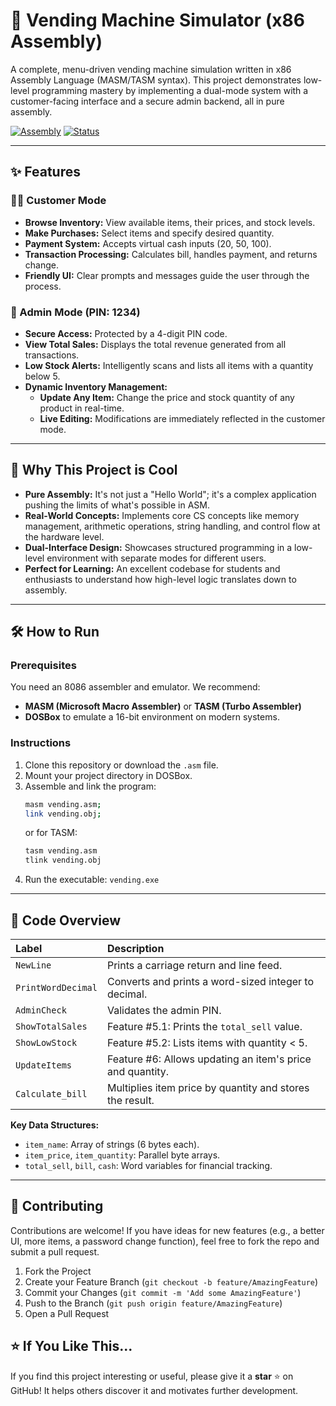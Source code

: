 # 🛒 Vending Machine Simulator (x86 Assembly)

A complete, menu-driven vending machine simulation written in x86 Assembly Language (MASM/TASM syntax). This project demonstrates low-level programming mastery by implementing a dual-mode system with a customer-facing interface and a secure admin backend, all in pure assembly.

[![Assembly](https://img.shields.io/badge/Language-x86%20Assembly-red.svg)](#)
[![Status](https://img.shields.io/badge/Status-Stable-brightgreen.svg)](#)

---

## ✨ Features

### 🧑‍💻 Customer Mode
*   **Browse Inventory:** View available items, their prices, and stock levels.
*   **Make Purchases:** Select items and specify desired quantity.
*   **Payment System:** Accepts virtual cash inputs (20, 50, 100).
*   **Transaction Processing:** Calculates bill, handles payment, and returns change.
*   **Friendly UI:** Clear prompts and messages guide the user through the process.

### 🔐 Admin Mode (PIN: 1234)
*   **Secure Access:** Protected by a 4-digit PIN code.
*   **View Total Sales:** Displays the total revenue generated from all transactions.
*   **Low Stock Alerts:** Intelligently scans and lists all items with a quantity below 5.
*   **Dynamic Inventory Management:**
    *   **Update Any Item:** Change the price and stock quantity of any product in real-time.
    *   **Live Editing:** Modifications are immediately reflected in the customer mode.

---

## 🚀 Why This Project is Cool

*   **Pure Assembly:** It's not just a "Hello World"; it's a complex application pushing the limits of what's possible in ASM.
*   **Real-World Concepts:** Implements core CS concepts like memory management, arithmetic operations, string handling, and control flow at the hardware level.
*   **Dual-Interface Design:** Showcases structured programming in a low-level environment with separate modes for different users.
*   **Perfect for Learning:** An excellent codebase for students and enthusiasts to understand how high-level logic translates down to assembly.

---

## 🛠️ How to Run

### Prerequisites
You need an 8086 assembler and emulator. We recommend:
*   **MASM (Microsoft Macro Assembler)** or **TASM (Turbo Assembler)**
*   **DOSBox** to emulate a 16-bit environment on modern systems.

### Instructions
1.  Clone this repository or download the `.asm` file.
2.  Mount your project directory in DOSBox.
3.  Assemble and link the program:
    ```bash
    masm vending.asm;
    link vending.obj;
    ```
    or for TASM:
    ```bash
    tasm vending.asm
    tlink vending.obj
    ```
4.  Run the executable: `vending.exe`

---

## 📁 Code Overview

| Label | Description |
| :--- | :--- |
| `NewLine` | Prints a carriage return and line feed. |
| `PrintWordDecimal` | Converts and prints a word-sized integer to decimal. |
| `AdminCheck` | Validates the admin PIN. |
| `ShowTotalSales` | Feature #5.1: Prints the `total_sell` value. |
| `ShowLowStock` | Feature #5.2: Lists items with quantity < 5. |
| `UpdateItems` | Feature #6: Allows updating an item's price and quantity. |
| `Calculate_bill` | Multiplies item price by quantity and stores the result. |

**Key Data Structures:**
*   `item_name`: Array of strings (6 bytes each).
*   `item_price`, `item_quantity`: Parallel byte arrays.
*   `total_sell`, `bill`, `cash`: Word variables for financial tracking.

---

## 🤝 Contributing

Contributions are welcome! If you have ideas for new features (e.g., a better UI, more items, a password change function), feel free to fork the repo and submit a pull request.

1.  Fork the Project
2.  Create your Feature Branch (`git checkout -b feature/AmazingFeature`)
3.  Commit your Changes (`git commit -m 'Add some AmazingFeature'`)
4.  Push to the Branch (`git push origin feature/AmazingFeature`)
5.  Open a Pull Request



## ⭐ If You Like This...

If you find this project interesting or useful, please give it a **star** ⭐ on GitHub! It helps others discover it and motivates further development.
